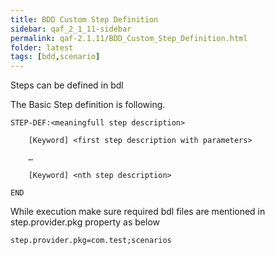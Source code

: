 ```yaml
---
title: BDD Custom Step Definition
sidebar: qaf_2_1_11-sidebar
permalink: qaf-2.1.11/BDD_Custom_Step_Definition.html
folder: latest
tags: [bdd,scenario]
---
```


Steps can be defined in bdl

The Basic Step definition is following. 
 
```
STEP-DEF:<meaningfull step description>
 
    [Keyword] <first step description with parameters>
 
    …
 
    [Keyword] <nth step description>
 
END
```

While execution make sure required bdl files are mentioned in step.provider.pkg property as below

```properties
step.provider.pkg=com.test;scenarios
```
